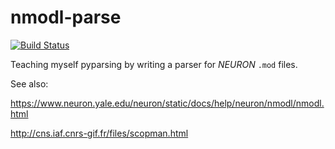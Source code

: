 # nmodl-parse
[![Build Status](https://travis-ci.org/borismarin/nmodl-parse.svg?branch=master)](https://travis-ci.org/borismarin/nmodl-parse)

Teaching myself pyparsing by writing a parser for _NEURON_ `.mod` files.


See also:

https://www.neuron.yale.edu/neuron/static/docs/help/neuron/nmodl/nmodl.html

http://cns.iaf.cnrs-gif.fr/files/scopman.html
